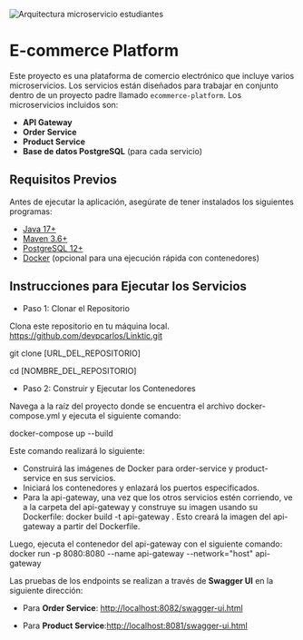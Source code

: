 


![Arquitectura microservicio estudiantes](https://github.com/user-attachments/assets/2a5cc1b2-898b-4cf0-b657-40048c3e414a)

# E-commerce Platform

Este proyecto es una plataforma de comercio electrónico que incluye varios microservicios. Los servicios están diseñados para trabajar en conjunto dentro de un proyecto padre llamado `ecommerce-platform`. Los microservicios incluidos son:

- **API Gateway**
- **Order Service**
- **Product Service**
- **Base de datos PostgreSQL** (para cada servicio)

## Requisitos Previos

Antes de ejecutar la aplicación, asegúrate de tener instalados los siguientes programas:

- [Java 17+](https://www.oracle.com/java/technologies/javase-jdk17-downloads.html)
- [Maven 3.6+](https://maven.apache.org/install.html)
- [PostgreSQL 12+](https://www.postgresql.org/download/)
- [Docker](https://www.docker.com/get-started) (opcional para una ejecución rápida con contenedores)

## Instrucciones para Ejecutar los Servicios
- Paso 1: Clonar el Repositorio 

Clona este repositorio en tu máquina local.
https://github.com/devpcarlos/Linktic.git

git clone [URL_DEL_REPOSITORIO]

cd [NOMBRE_DEL_REPOSITORIO]

- Paso 2: Construir y Ejecutar los Contenedores

Navega a la raíz del proyecto donde se encuentra el archivo docker-compose.yml y ejecuta el siguiente comando:

docker-compose up --build

Este comando realizará lo siguiente:

- Construirá las imágenes de Docker para order-service y product-service en sus servicios.
- Iniciará los contenedores y enlazará los puertos especificados.
- Para la api-gateway, una vez que los otros servicios estén corriendo, ve a la carpeta del api-gateway y construye su imagen usando su Dockerfile:
  docker build -t api-gateway .
  Esto creará la imagen del api-gateway a partir del Dockerfile.

Luego, ejecuta el contenedor del api-gateway con el siguiente comando:
docker run -p 8080:8080 --name api-gateway --network="host" api-gateway


Las pruebas de los endpoints se realizan a través de **Swagger UI** en la siguiente dirección:  
- Para **Order Service**: [http://localhost:8082/swagger-ui.html](http://localhost:8082/swagger-ui.html)

- Para **Product Service**:[http://localhost:8081/swagger-ui.html](http://localhost:8081/swagger-ui.html)
